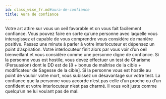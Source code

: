 ```yaml
---
id: class_wise_fr.md#aura-de-confiance
title: Aura de confiance
---
```


Votre art attire sur vous un oeil favorable et on vous fait facilement confiance. Vous pouvez faire en sorte qu’une personne avec laquelle vous interagissez et capable de vous comprendre vous considère de manière positive. Passez une minute à parler à votre interlocuteur et dépensez un point d’aspiration. Votre interlocuteur finit alors par vous voir d’un oeil bienveillant et vous considère comme une personne digne de confiance. Si la personne vous est hostile, vous devez effectuer un test de Charisme (Persuasion) dont le DD est de [8 + bonus de maîtrise de la cible + modificateur de Sagesse de la cible]. Si la personne vous est hostile au point de vouloir votre mort, vous subissez un désavantage sur votre test. La confiance que la personne vous accorde n’est pas celle d’un proche ou d’un confident et votre interlocuteur n’est pas charmé. Il vous voit juste comme quelqu’un ne lui voulant pas de mal.

